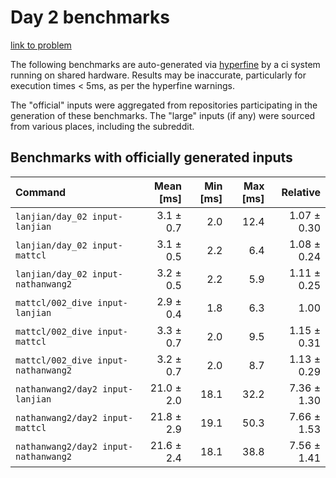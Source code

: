 # Day 2 benchmarks

[link to problem](http://adventofcode.com/2021/day/2)

The following benchmarks are auto-generated via [hyperfine](https://github.com/sharkdp/hyperfine) by a ci system running on shared hardware. Results may be inaccurate, particularly for execution times < 5ms, as per the hyperfine warnings.

The "official" inputs were aggregated from repositories participating in the generation of these benchmarks. The "large" inputs (if any) were sourced from various places, including the subreddit.

## Benchmarks with officially generated inputs
| Command | Mean [ms] | Min [ms] | Max [ms] | Relative |
|:---|---:|---:|---:|---:|
| `lanjian/day_02 input-lanjian` | 3.1 ± 0.7 | 2.0 | 12.4 | 1.07 ± 0.30 |
| `lanjian/day_02 input-mattcl` | 3.1 ± 0.5 | 2.2 | 6.4 | 1.08 ± 0.24 |
| `lanjian/day_02 input-nathanwang2` | 3.2 ± 0.5 | 2.2 | 5.9 | 1.11 ± 0.25 |
| `mattcl/002_dive input-lanjian` | 2.9 ± 0.4 | 1.8 | 6.3 | 1.00 |
| `mattcl/002_dive input-mattcl` | 3.3 ± 0.7 | 2.0 | 9.5 | 1.15 ± 0.31 |
| `mattcl/002_dive input-nathanwang2` | 3.2 ± 0.7 | 2.0 | 8.7 | 1.13 ± 0.29 |
| `nathanwang2/day2 input-lanjian` | 21.0 ± 2.0 | 18.1 | 32.2 | 7.36 ± 1.30 |
| `nathanwang2/day2 input-mattcl` | 21.8 ± 2.9 | 19.1 | 50.3 | 7.66 ± 1.53 |
| `nathanwang2/day2 input-nathanwang2` | 21.6 ± 2.4 | 18.1 | 38.8 | 7.56 ± 1.41 |
